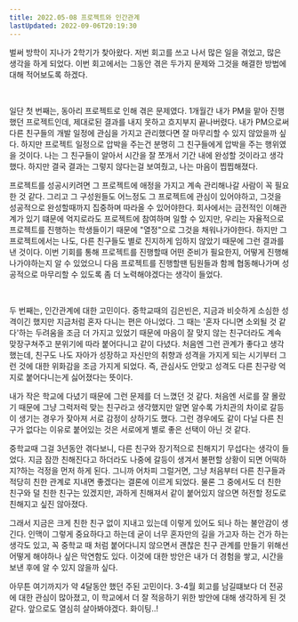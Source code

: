 ```yaml
---
title: 2022.05-08 프로젝트와 인간관계
lastUpdated: 2022-09-06T20:19:30
---
```


벌써 방학이 지나가 2학기가 찾아왔다. 저번 회고를 쓰고 나서 많은 일을 겪었고, 많은 생각을 하게 되었다. 이번 회고에서는 그동안 겪은 두가지 문제와 그것을 해결한 방법에 대해 적어보도록 하겠다.

​

일단 첫 번째는, 동아리 프로젝트로 인해 겪은 문제였다. 1개월간 내가 PM을 맡아 진행했던 프로젝트인데, 제대로된 결과를 내지 못하고 흐지부지 끝나버렸다. 내가 PM으로써 다른 친구들의 개발 일정에 관심을 가지고 관리했다면 잘 마무리할 수 있지 않았을까 싶다. 하지만 프로젝트 일정으로 압박을 주는건 분명히 그 친구들에게 압박을 주는 행위였을 것이다. 나는 그 친구들이 알아서 시간을 잘 쪼개서 기간 내에 완성할 것이라고 생각했다. 하지만 결국 결과는 그렇지 않다는걸 보여줬고, 나는 마음이 찝찝해졌다.



​프로젝트를 성공시키려면 그 프로젝트에 애정을 가지고 계속 관리해나갈 사람이 꼭 필요한 것 같다. 그리고 그 구성원들도 어느정도 그 프로젝트에 관심이 있어야하고, 그것을 성공적으로 완성할때까지 집중하며 따라올 수 있어야한다. 회사에서는 금전적인 이해관계가 있기 떄문에 억지로라도 프로젝트에 참여하며 일할 수 있지만, 우리는 자율적으로 프로젝트를 진행하는 학생들이기 때문에 "열정"으로 그것을 채워나가야한다. 하지만 그 프로젝트에서는 나도, 다른 친구들도 별로 진지하게 임하지 않았기 때문에 그런 결과를 낸 것이다. 이번 기회를 통해 프로젝트를 진행할때 어떤 준비가 필요한지, 어떻게 진행해나가야하는지 알 수 있었으니 다음 프로젝트를 진행할땐 팀원들과 함께 협동해나가며 성공적으로 마무리할 수 있도록 좀 더 노력해야겠다는 생각이 들었다.


​


두 번째는, 인간관계에 대한 고민이다. 중학교때의 김은빈은, 지금과 비슷하게 소심한 성격이긴 했지만 지금처럼 혼자 다니는 편은 아니었다. 그 때는 '혼자 다니면 소외될 것 같다'하는 두려움을 조금 더 가지고 있었기 때문에 마음이 잘 맞지 않는 친구더라도 계속 맞장구쳐주고 분위기에 따라 붙어다니고 같이 다녔다. 처음엔 그런 관계가 좋다고 생각했는데, 친구도 나도 자아가 성장하고 자신만의 취향과 성격을 가지게 되는 시기부터 그런 것에 대한 위화감을 조금 가지게 되었다. 즉, 관심사도 안맞고 성격도 다른 친구랑 억지로 붙어다니는게 싫어졌다는 뜻이다.



내가 작은 학교에 다녔기 때문에 그런 문제를 더 느꼈던 것 같다. 처음엔 서로를 잘 몰랐기 때문에 그냥 그럭저럭 맞는 친구라고 생각했지만 알면 알수록 가치관의 차이로 갈등이 생기는 경우가 잦아져 서로 감정이 상하기도 했다. 그런 경우에도 같이 다닐 다른 친구가 없다는 이유로 붙어있는 것은 서로에게 별로 좋은 선택이 아닌 것 같다.



중학교때 그걸 3년동안 겪다보니, 다른 친구와 장기적으로 친해지기 무섭다는 생각이 들었다. 지금 잠깐 친해진다고 하더라도 나중에 갈등이 생겨서 불편할 상황이 되면 어떡하지?하는 걱정을 먼저 하게 된다. 그니까 어차피 그럴거면, 그냥 처음부터 다른 친구들과 적당히 친한 관계로 지내면 좋겠다는 결론에 이르게 되었다. 물론 그 중에서도 더 친한 친구와 덜 친한 친구는 있겠지만, 과하게 친해져서 같이 붙어있지 않으면 허전할 정도로 친해지고 싶진 않아졌다.



그래서 지금은 크게 친한 친구 없이 지내고 있는데 이렇게 있어도 되나 하는 불안감이 생긴다. 인맥이 그렇게 중요하다고 하는데 굳이 너무 혼자만의 길을 가고자 하는 건가 하는 생각도 있고, 꼭 중학교 때 처럼 붙어다니지 않으면서 괜찮은 친구 관계를 만들기 위해선 어떻게 해야하나 싶은 막연함도 있다. 이것에 대한 방안은 내가 더 경험을 쌓고, 시간을 보낸 후에 알 수 있지 않을까 싶다.



아무튼 여기까지가 약 4달동안 했던 주된 고민이다. 3-4월 회고를 남길떄보다 더 전공에 대한 관심이 많아졌고, 이 학교에서 더 잘 적응하기 위한 방안에 대해 생각하게 된 것 같다. 앞으로도 열심히 살아봐야겠다. 화이팅..!